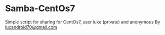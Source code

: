 # Samba-CentOs7
Simple script for sharing for CentOs7, user luke (private) and anonymous 
By lucandroid70@gmail.com
